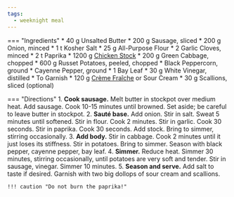 ```yaml
---
tags:
  - weeknight meal
---
```

=== "Ingredients"
    * 40 g Unsalted Butter
    * 200 g Sausage, sliced
    * 200 g Onion, minced
    * 1 t Kosher Salt
    * 25 g All-Purpose Flour
    * 2 Garlic Cloves, minced
    * 2 t Paprika
    * 1200 g [Chicken Stock](stocks/meat-stock.md)
    * 200 g Green Cabbage, chopped
    * 600 g Russet Potatoes, peeled, chopped
    * Black Peppercorn, ground
    * Cayenne Pepper, ground
    * 1 Bay Leaf
    * 30 g White Vinegar, distilled
    * To Garnish
        * 120 g [Crème Fraîche](../../sauces-seasonings/sauces/creme-fraiche.md) or Sour Cream
        * 30 g Scallions, sliced (optional)

=== "Directions"
    1. **Cook sausage.** Melt butter in stockpot over medium heat. Add sausage. Cook 10-15 minutes until browned. Set aside; be careful to leave butter in stockpot.
    2. **Sauté base.** Add onion. Stir in salt. Sweat 5 minutes until softened. Stir in flour. Cook 2 minutes. Stir in garlic. Cook 30 seconds. Stir in paprika. Cook 30 seconds. Add stock. Bring to simmer, stirring occasionally.
    3. **Add body.**  Stir in cabbage. Cook 2 minutes until it just loses its stiffness. Stir in potatoes. Bring to simmer. Season with black pepper, cayenne pepper, bay leaf.
    4. **Simmer.** Reduce heat. Simmer 30 minutes, stirring occasionally, until potatoes are very soft and tender. Stir in sausage, vinegar. Simmer 10 minutes.
    5. **Season and serve.** Add salt to taste if desired. Garnish with two big dollops of sour cream and scallions.

    !!! caution "Do not burn the paprika!"

[^1]:
    Mitzewich, John. ["Hungarian Potato and Sausage Soup – Comfortarian Cuisine."](https://foodwishes.blogspot.com/2020/03/hungarian-potato-and-sausage-soup.html) *Food Wishes.* 20 March 2020.
